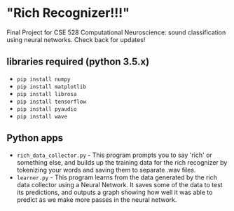 # "Rich Recognizer!!!"
Final Project for CSE 528 Computational Neuroscience: sound classification using neural networks.
Check back for updates!

## libraries required (python 3.5.x)
- `pip install numpy`
- `pip install matplotlib`
- `pip install librosa`
- `pip install tensorflow`
- `pip install pyaudio`
- `pip install wave`

## Python apps
- `rich_data_collector.py` - This program prompts you to say 'rich' or something else, and builds up the training data for the rich recognizer by tokenizing your words and saving them to separate .wav files.
- `learner.py` - This program learns from the data generated by the rich data collector using a Neural Network. It saves some of the data to test its predictions, and outputs a graph showing how well it was able to predict as we make more passes in the neural network.
